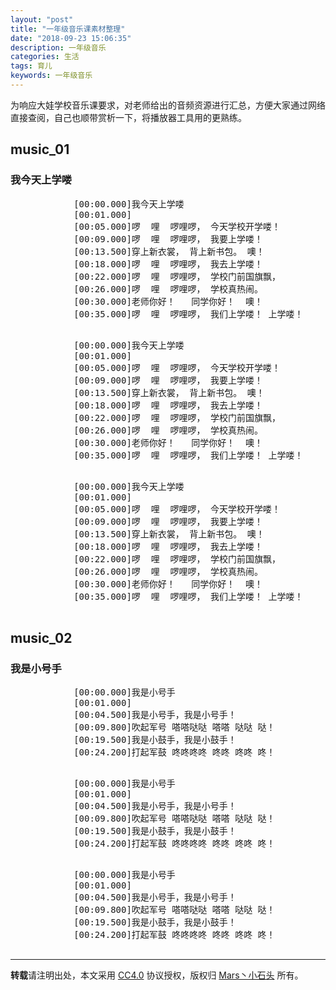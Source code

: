 ```yaml
---
layout: "post"
title: "一年级音乐课素材整理"
date: "2018-09-23 15:06:35"
description: 一年级音乐
categories: 生活
tags: 育儿
keywords: 一年级音乐
---
```


为响应大娃学校音乐课要求，对老师给出的音频资源进行汇总，方便大家通过网络直接查阅，自己也顺带赏析一下，将播放器工具用的更熟练。




<link href="https://cdn.bootcss.com/aplayer/1.10.1/APlayer.min.css" rel="stylesheet">
<script src="https://cdn.bootcss.com/aplayer/1.10.1/APlayer.min.js"></script>
<style>
	.demo{width:100%;}
</style>

## music_01

### 我今天上学喽

<div class="demo">
	<div id="player11">
		<pre class="aplayer-lrc-content">
			[00:00.000]我今天上学喽
			[00:01.000] 
			[00:05.000]啰  哩  啰哩啰， 今天学校开学喽！
			[00:09.000]啰  哩  啰哩啰， 我要上学喽！
			[00:13.500]穿上新衣裳， 背上新书包。 噢！
			[00:18.000]啰  哩  啰哩啰， 我去上学喽！
			[00:22.000]啰  哩  啰哩啰， 学校门前国旗飘，
			[00:26.000]啰  哩  啰哩啰， 学校真热闹。
			[00:30.000]老师你好！   同学你好！  噢！ 
			[00:35.000]啰  哩  啰哩啰， 我们上学喽！ 上学喽！
		</pre>
		<pre class="aplayer-lrc-content">
			[00:00.000]我今天上学喽
			[00:01.000] 
			[00:05.000]啰  哩  啰哩啰， 今天学校开学喽！
			[00:09.000]啰  哩  啰哩啰， 我要上学喽！
			[00:13.500]穿上新衣裳， 背上新书包。 噢！
			[00:18.000]啰  哩  啰哩啰， 我去上学喽！
			[00:22.000]啰  哩  啰哩啰， 学校门前国旗飘，
			[00:26.000]啰  哩  啰哩啰， 学校真热闹。
			[00:30.000]老师你好！   同学你好！  噢！ 
			[00:35.000]啰  哩  啰哩啰， 我们上学喽！ 上学喽！
		</pre>
		<pre class="aplayer-lrc-content">
			[00:00.000]我今天上学喽
			[00:01.000] 
			[00:05.000]啰  哩  啰哩啰， 今天学校开学喽！
			[00:09.000]啰  哩  啰哩啰， 我要上学喽！
			[00:13.500]穿上新衣裳， 背上新书包。 噢！
			[00:18.000]啰  哩  啰哩啰， 我去上学喽！
			[00:22.000]啰  哩  啰哩啰， 学校门前国旗飘，
			[00:26.000]啰  哩  啰哩啰， 学校真热闹。
			[00:30.000]老师你好！   同学你好！  噢！ 
			[00:35.000]啰  哩  啰哩啰， 我们上学喽！ 上学喽！
		</pre>
	</div>
</div>
<script>
	var ap = new APlayer
			({
				element: document.getElementById('player11'),
				narrow: false,
				autoplay: false,
				showlrc: true,
				listMaxHeight: 500,
				music: [
					{
						title: '我今天上学喽',
						author: '范唱',
						url: '/music/01_first_grade/01_我今天上学喽_范唱.mp3',
						pic: 'https://timgsa.baidu.com/timg?image&quality=80&size=b10000_10000&sec=1537689285&di=fe3c9df0e08d1831f40360d2ea272426&src=http://photocdn.sohu.com/20150831/mp29951775_1440981948082_2.jpeg'
					},
					{
						title: '我今天上学喽',
						author: '伴奏',
						url: '/music/01_first_grade/01_我今天上学喽_伴奏.mp3',
						pic: 'https://timgsa.baidu.com/timg?image&quality=80&size=b10000_10000&sec=1537689285&di=fe3c9df0e08d1831f40360d2ea272426&src=http://photocdn.sohu.com/20150831/mp29951775_1440981948082_2.jpeg'
					},
					{
						title: '我今天上学喽',
						author: 'zorin 演唱',
						url: '/music/01_first_grade/01_我今天上学喽_zorin.mp3',
						pic: 'https://timgsa.baidu.com/timg?image&quality=80&size=b10000_10000&sec=1537689285&di=fe3c9df0e08d1831f40360d2ea272426&src=http://photocdn.sohu.com/20150831/mp29951775_1440981948082_2.jpeg'
					}
				]
			});
	ap.init;
</script>

## music_02

### 我是小号手

<div class="demo">
	<div id="player21">
		<pre class="aplayer-lrc-content">
			[00:00.000]我是小号手
			[00:01.000] 
			[00:04.500]我是小号手，我是小号手！
			[00:09.800]吹起军号 嗒嗒哒哒 嗒嗒 哒哒 哒！
			[00:19.500]我是小鼓手，我是小鼓手！
			[00:24.200]打起军鼓 咚咚咚咚 咚咚 咚咚 咚！
		</pre>
		<pre class="aplayer-lrc-content">
			[00:00.000]我是小号手
			[00:01.000] 
			[00:04.500]我是小号手，我是小号手！
			[00:09.800]吹起军号 嗒嗒哒哒 嗒嗒 哒哒 哒！
			[00:19.500]我是小鼓手，我是小鼓手！
			[00:24.200]打起军鼓 咚咚咚咚 咚咚 咚咚 咚！
		</pre>
		<pre class="aplayer-lrc-content">
			[00:00.000]我是小号手
			[00:01.000] 
			[00:04.500]我是小号手，我是小号手！
			[00:09.800]吹起军号 嗒嗒哒哒 嗒嗒 哒哒 哒！
			[00:19.500]我是小鼓手，我是小鼓手！
			[00:24.200]打起军鼓 咚咚咚咚 咚咚 咚咚 咚！
		</pre>
	</div>
</div>
<script>
	var ap = new APlayer
			({
				element: document.getElementById('player21'),
				narrow: false,
				autoplay: false,
				showlrc: true,
				listMaxHeight: 500,
				music: [
				    {
						title: '我是小号手',
						author: '范唱',
						url: '/music/01_first_grade/02_我是小号手_范唱.mp3',
						pic: 'https://ss0.bdstatic.com/70cFvHSh_Q1YnxGkpoWK1HF6hhy/it/u=1848088512,1772059386&fm=26&gp=0.jpg'
					},
					{
						title: '我是小号手',
						author: '伴奏',
						url: '/music/01_first_grade/02_我是小号手_伴奏.mp3',
						pic: 'https://ss0.bdstatic.com/70cFvHSh_Q1YnxGkpoWK1HF6hhy/it/u=1848088512,1772059386&fm=26&gp=0.jpg'
					},
					{
						title: '我是小号手',
						author: 'zorin 演唱',
						url: '/music/01_first_grade/02_我是小号手_zorin.mp3',
						pic: 'https://ss0.bdstatic.com/70cFvHSh_Q1YnxGkpoWK1HF6hhy/it/u=1848088512,1772059386&fm=26&gp=0.jpg'
					}
				]
			});
	ap.init;
</script> 

---

**转载**请注明出处，本文采用 [CC4.0](http://creativecommons.org/licenses/by-nc-nd/4.0/) 协议授权，版权归 [Mars丶小石头](https://www.zorin.xin) 所有。